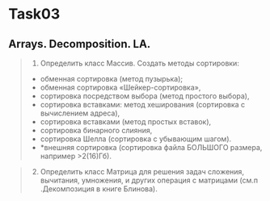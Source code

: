 # Task03

## Arrays. Decomposition. LA.

> 1. Определить класс Массив. Создать методы сортировки:
> - обменная сортировка (метод пузырька);
> - обменная сортировка «Шейкер-сортировка»,
> - сортировка посредством выбора (метод простого выбора),
> - сортировка вставками: метод хеширования (сортировка с вычислением адреса),
> - сортировка вставками (метод простых вставок),
> - сортировка бинарного слияния,
> - сортировка Шелла (сортировка с убывающим шагом).
> - *внешняя сортировка (сортировка файла БОЛЬШОГО размера, например >2(16)Гб).

> 2. Определить класс Матрица для решения задач сложения, вычитания, умножения, и других операция с матрицами (см.п .Декомпозиция в книге Блинова).
